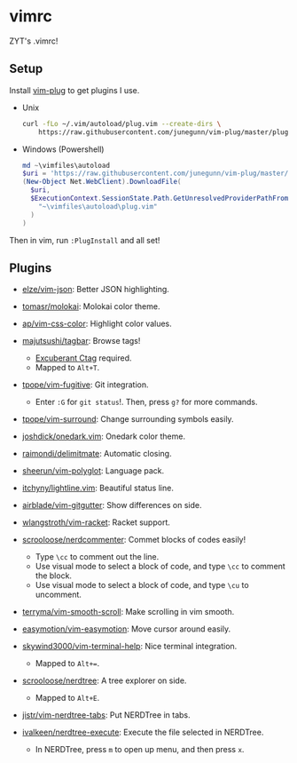 # vimrc
ZYT's .vimrc!

## Setup

Install [vim-plug](https://github.com/junegunn/vim-plug) to get plugins I use.

- Unix
    ```bash
    curl -fLo ~/.vim/autoload/plug.vim --create-dirs \
        https://raw.githubusercontent.com/junegunn/vim-plug/master/plug.vim
    ```

- Windows (Powershell)
    ```powershell
    md ~\vimfiles\autoload
    $uri = 'https://raw.githubusercontent.com/junegunn/vim-plug/master/plug.vim'
    (New-Object Net.WebClient).DownloadFile(
      $uri,
      $ExecutionContext.SessionState.Path.GetUnresolvedProviderPathFromPSPath(
        "~\vimfiles\autoload\plug.vim"
      )
    )
    ```

Then in vim, run ``:PlugInstall`` and all set!

## Plugins

- [elze/vim-json](https://github.com/elzr/vim-json): Better JSON highlighting.

- [tomasr/molokai](https://github.com/tomasr/molokai): Molokai color theme.

- [ap/vim-css-color](https://github.com/ap/vim-css-color): Highlight color values.

- [majutsushi/tagbar](https://github.com/majutsushi/tagbar): Browse tags!
    - [Excuberant Ctag](http://ctags.sourceforge.net/) required.
    - Mapped to `Alt+T`.

- [tpope/vim-fugitive](https://github.com/tpope/vim-fugitive): Git integration.
    - Enter `:G` for `git status`!. Then, press `g?` for more commands.

- [tpope/vim-surround](https://github.com/tpope/vim-surround): Change surrounding symbols easily.

- [joshdick/onedark.vim](https://github.com/joshdick/onedark.vim): Onedark color theme.

- [raimondi/delimitmate](https://github.com/Raimondi/delimitMate): Automatic closing.

- [sheerun/vim-polyglot](https://github.com/sheerun/vim-polyglot): Language pack.

- [itchyny/lightline.vim](https://github.com/itchyny/lightline.vim): Beautiful status line.

- [airblade/vim-gitgutter](https://github.com/airblade/vim-gitgutter): Show differences on side.

- [wlangstroth/vim-racket](https://github.com/wlangstroth/vim-racket): Racket support.

- [scrooloose/nerdcommenter](https://github.com/preservim/nerdcommenter): Commet blocks of codes easily!
    - Type `\cc` to comment out the line.
    - Use visual mode to select a block of code, and type `\cc` to comment the block.
    - Use visual mode to select a block of code, and type `\cu` to uncomment.

- [terryma/vim-smooth-scroll](https://github.com/terryma/vim-smooth-scroll): Make scrolling in vim smooth.

- [easymotion/vim-easymotion](https://github.com/easymotion/vim-easymotion): Move cursor around easily.

- [skywind3000/vim-terminal-help](https://github.com/skywind3000/vim-terminal-help): Nice terminal integration.
    - Mapped to `Alt+=`.

- [scrooloose/nerdtree](https://github.com/preservim/nerdtree): A tree explorer on side.
    - Mapped to `Alt+E`.

- [jistr/vim-nerdtree-tabs](https://github.com/jistr/vim-nerdtree-tabs): Put NERDTree in tabs.

- [ivalkeen/nerdtree-execute](https://github.com/ivalkeen/nerdtree-execute): Execute the file selected in NERDTree.
    - In NERDTree, press `m` to open up menu, and then press `x`.
